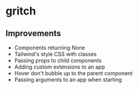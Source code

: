 # gritch

## Improvements
- Components returning None
- Tailwind's style CSS with classes
- Passing props to child components
- Adding custom extensions to an app
- Hover don't bubble up to the parent component
- Passing arguments to an app when starting
